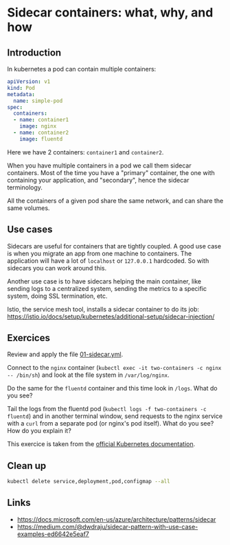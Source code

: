 # Sidecar containers: what, why, and how

## Introduction

In kubernetes a pod can contain multiple containers:

```yml
apiVersion: v1
kind: Pod
metadata:
  name: simple-pod
spec:
  containers:
  - name: container1
    image: nginx
  - name: container2
    image: fluentd
```

Here we have 2 containers: `container1` and `container2`.

When you have multiple containers in a pod we call them sidecar containers. Most of the time you have a "primary" container, the one with containing your application, and "secondary", hence the sidecar terminology.

All the containers of a given pod share the same network, and can share the same volumes.

## Use cases

Sidecars are useful for containers that are tightly coupled. A good use case is when you migrate an app from one machine to containers. The application will have a lot of `localhost` or `127.0.0.1` hardcoded. So with sidecars you can work around this.

Another use case is to have sidecars helping the main container, like sending logs to a centralized system, sending the metrics to a specific system, doing SSL termination, etc.

Istio, the service mesh tool, installs a sidecar container to do its job: https://istio.io/docs/setup/kubernetes/additional-setup/sidecar-injection/

## Exercices

Review and apply the file [01-sidecar.yml](01-sidecar.yml).

Connect to the `nginx` container (`kubectl exec -it two-containers -c nginx -- /bin/sh`) and look at the file system in `/var/log/nginx`.

Do the same for the `fluentd` container and this time look in `/logs`. What do you see?

Tail the logs from the fluentd pod (`kubectl logs -f two-containers -c fluentd`) and in another terminal window, send requests to the nginx service with a `curl` from a separate pod (or nginx's pod itself). What do you see? How do you explain it?

This exercice is taken from the [official Kubernetes documentation](https://kubernetes.io/docs/tasks/access-application-cluster/communicate-containers-same-pod-shared-volume/#creating-a-pod-that-runs-two-containers).

## Clean up

```sh
kubectl delete service,deployment,pod,configmap --all
```

## Links

* https://docs.microsoft.com/en-us/azure/architecture/patterns/sidecar
* https://medium.com/@dwdraju/sidecar-pattern-with-use-case-examples-ed6642e5eaf7
